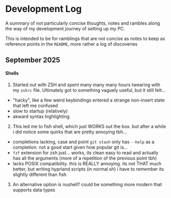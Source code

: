 # Development Log
A summary of not particularly concise thoughts, notes and rambles along the way of my development journey of setting up my PC.

This is intended to be for ramblings that are not concise as notes to keep as reference points in the `README`, more rather a log of discoveries

## September 2025
#### Shells
1. Started out with ZSH and spent many many many hours twearing with my `zshrc` file. Ultimately got to something vaguely useful, but it still felt...
- "hacky", like a few weird keybindings entered a strange non-insert state that left me confused
- slow to startup (relatively)
- akward syntax highlighting

2. This led me to fish shell, which just WORKS out the box. but after a while i did notice some quirks that are pretty annoying tbh...
- completions lacking, case and point `git stash` only has `--help` as a completion. not a good start given how popular git is...
- `fzf` extension for zsh just... works, its clean easy to read and actually has all the arguments (more of a repetition of the previous point tbh)
- lacks POSIX compatibility. this is REALLY annoying. its not THAT much better, but writing hyprland scripts (in normal sh) i have to remember its slightly different than fish


3. An alternative option is nushell? could be something more modern that supports data types

